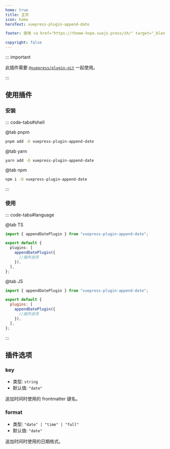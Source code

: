 ```yaml
---
home: true
title: 主页
icon: home
heroText: vuepress-plugin-append-date

footer: 使用 <a href="https://theme-hope.vuejs.press/zh/" target="_blank">VuePress Theme Hope</a> 主题 | MIT 协议, 版权所有 © 2019-present Mr.Hope

copyright: false
---
```


::: important

此插件需要 [`@vuepress/plugin-git`][git] 一起使用。

:::

## 使用插件

### 安装

::: code-tabs#shell

@tab pnpm

```bash
pnpm add -D vuepress-plugin-append-date
```

@tab yarn

```bash
yarn add -D vuepress-plugin-append-date
```

@tab npm

```bash
npm i -D vuepress-plugin-append-date
```

:::

### 使用

::: code-tabs#language

@tab TS

```ts title=".vuepress/config.ts"
import { appendDatePlugin } from "vuepress-plugin-append-date";

export default {
  plugins: [
    appendDatePlugin({
      //插件选项
    }),
  ],
};
```

@tab JS

```js title=".vuepress/config.js"
import { appendDatePlugin } from "vuepress-plugin-append-date";

export default {
  plugins: [
    appendDatePlugin({
      //插件选项
    }),
  ],
};
```

:::

## 插件选项

### key

- 类型: `string`
- 默认值: `"date"`

追加时间时使用的 frontmatter 键名。

### format

- 类型: `"date" | "time" | "full"`
- 默认值: `"date"`

追加时间时使用的日期格式。

[git]: https://vuejs.press/zh/reference/plugin/git.html
